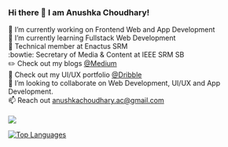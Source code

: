 ### Hi there 👋 I am Anushka Choudhary!

<!--
**ac5865/ac5865** is a ✨ _special_ ✨ repository because its `README.md` (this file) appears on your GitHub profile.

Here are some ideas to get you started: -->

🔭 I’m currently working on Frontend Web and App Development <br>
🌱 I’m currently learning Fullstack Web Development<br>
:floppy_disk: Technical member at Enactus SRM<br>
:bowtie: Secretary of Media & Content at IEEE SRM SB<br>
:pencil2: Check out my blogs <a href="https://anushkachoudhary-ac.medium.com/">@Medium</a><br>
:art: Check out my UI/UX portfolio <a href="https://dribbble.com/ac5865">@Dribble</a><br>
🤔 I’m looking to collaborate on Web Development, UI/UX and App Development.<br>
📫 Reach out <a href="mailto:anushkachoudhary.ac@gmail.com">anushkachoudhary.ac@gmail.com</a><br><br>
<img src="https://github-readme-stats.vercel.app/api?username=ac5865&&show_icons=true&title_color=ffffff&icon_color=bb2acf&text_color=daf7dc&bg_color=151515">

[![Top Languages](https://github-readme-stats.vercel.app/api/top-langs/?username=ac5865&layout=compact)](https://github.com/ac586/github-readme-stats)


